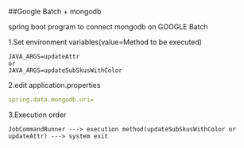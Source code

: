 ##Google Batch + mongodb

spring boot program to connect mongodb on GOOGLE Batch

1.Set environment variables(value=Method to be executed)
```
JAVA_ARGS=updateAttr
or
JAVA_ARGS=updateSubSkusWithColor
```
2.edit application.properties
```yaml
spring.data.mongodb.uri=
```
3.Execution order
```
JobCommandRunner ---> execution method(updateSubSkusWithColor or updateAttr) ---> system exit
```
